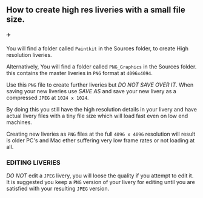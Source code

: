 ## How to create high res liveries with a small file size.

:airplane: 

You will find a folder called `Paintkit` in the Sources folder, to create High resolution liveries.

Alternatively, You will find a folder called `PNG_Graphics` in the Sources folder. this contains the master liveries in `PNG` format at `4096x4094`.

Use this `PNG` file to create  further liveries but _DO NOT SAVE OVER IT_. When saving your new liveries  use _SAVE AS_ and save your new livery as a compressed  `JPEG` at `1024 x 1024`.

By doing this you still have the high resolution details  in your livery and have actual livery files with a tiny file size which will load fast even on low end  machines.

Creating new liveries as `PNG` files  at the full `4096 x 4096` resolution will result is older PC's and Mac ether suffering very low frame rates or not loading at all.

### EDITING LIVERIES 

_DO NOT_ edit a `JPEG` livery, you will loose the quality if you attempt to edit it. It is suggested you keep a `PNG` version of your livery for editing until you are satisfied with your resulting `JPEG` version.
